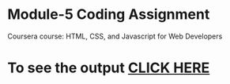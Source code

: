 
# Module-5 Coding Assignment

Coursera course: HTML, CSS, and Javascript for Web Developers

# To see the output [CLICK HERE](https://crmsnbleyd.github.io/Coursera-HTML-CSS-and-JavaScript-for-Web-Developers/Assignments/module-5/index.html)
